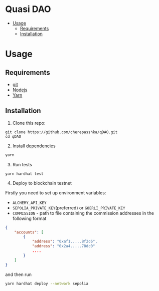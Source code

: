 # Quasi DAO
- [Usage](#usage)
    - [Requirements](#requirements)
    - [Installation](#installation)
<a name="usage"></a> 
# Usage

<a name="requirements"></a> 
## Requirements
- [git](https://git-scm.com/book/en/v2/Getting-Started-Installing-Git)
- [Nodejs](https://nodejs.org/en/)
- [Yarn](https://classic.yarnpkg.com/lang/en/docs/install/)

<a name="installation"></a> 
## Installation

1. Clone this repo:
```
git clone https://github.com/cherepasshka/qDAO.git
cd qDAO
```
2. Install dependencies
```sh
yarn
```

3. Run tests

```
yarn hardhat test
```

4. Deploy to blockchain testnet

Firstly you need to set up environment variables:
- `ALCHEMY_API_KEY`
- `SEPOLIA_PRIVATE_KEY`(preferred) or `GOERLI_PRIVATE_KEY`
- `COMMISSION` - path to file containing the commission addresses in the following format

```json
{
    "accounts": [
        {
            "address": "0xaf1.....8f2c6",
            "address": "0x2a4.....78dc0"
            ....
        }
    ]
}
```
and then run

```bash
yarn hardhat deploy --network sepolia
```